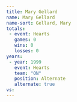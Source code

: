 ```yaml
---
title: Mary Gellard
name: Mary Gellard
name-sort: Gellard, Mary
totals:
 - event: Hearts
   games: 0
   wins: 0
   losses: 0
years:
 - year: 1999
   event: Hearts
   team: "ON"
   position: Alternate
   alternate: true
vs:
---
```


